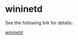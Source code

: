 # wininetd

See the following link for details:

[wininetd](http://www.xmailserver.org/wininetd.html)



